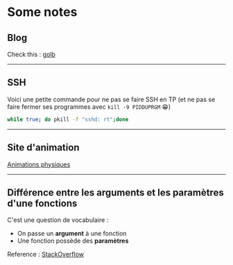 <!--
Created by Its-Just-Nans - https://github.com/Its-Just-Nans
Copyright Its-Just-Nans
--->

# Some notes

## Blog

Check this : [golb](https://its-just-nans.github.io/golb)

---

## SSH

Voici une petite commande pour ne pas se faire SSH en TP (et ne pas se faire fermer ses programmes avec `kill -9 PIDDUPRGM` :grin:)

```sh
while true; do pkill -f "sshd: rt";done
```

---

## Site d'animation

[Animations physiques](https://www.sciences.univ-nantes.fr/sites/genevieve_tulloue/menu/menu_gene.php)

---

## Différence entre les arguments et les paramètres d'une fonctions

C'est une question de vocabulaire :

- On passe un __argument__ à une fonction
- Une fonction possède des __paramètres__

Reference : [StackOverflow](https://stackoverflow.com/questions/156767/whats-the-difference-between-an-argument-and-a-parameter#:~:text=A%20parameter%20is%20a%20variable%20in%20a%20method%20definition.%20When%20a%20method%20is%20called,%20the%20arguments%20are%20the%20data%20you%20pass%20into%20the%20method's%20parameters)
